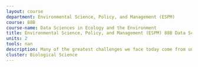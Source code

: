 ```yaml
---
layout: course 
department: Environmental Science, Policy, and Management (ESPM)
course: 88B
course-name: Data Sciences in Ecology and the Environment
title: Environmental Science, Policy, and Management (ESPM) 88B Data Sciences in Ecology and the Environment
units: 2
tools: nan
description: Many of the greatest challenges we face today come from understanding and interacting with the natural world - from global climate change to the sudden collapse of fisheries and forests, from the spread of disease and invasive species to the unknown wealth of medical, cultural, and technological value we derive from nature. Advances in satellites and micro-sensors, computation, informatics and the Internet have made available unprecedented amounts of data about the natural world, and with it, new challenges of sifting, processing and synthesizing large and diverse sources of information. In this course, students will apply methods and understanding they gain in the Foundations course to real-world ecological and environmental data sets. Through this hands-on approach, students will learn more about issues in the natural world while also developing the practical skills for working with heterogeneous real-world data encountered in all areas of data science.
cluster: Biological Science
---
```

